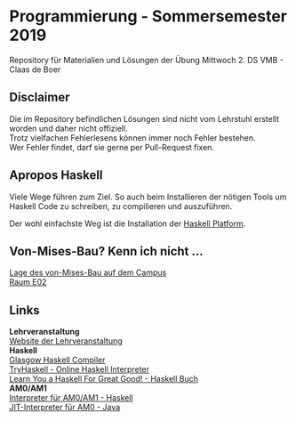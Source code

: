# Programmierung - Sommersemester 2019
Repository für Materialien und Lösungen der Übung Mittwoch 2. DS VMB - Claas de Boer

## Disclaimer
Die im Repository befindlichen Lösungen sind nicht vom Lehrstuhl erstellt worden und daher nicht offiziell.  
Trotz vielfachen Fehlerlesens können immer noch Fehler bestehen.  
Wer Fehler findet, darf sie gerne per Pull-Request fixen.  

## Apropos Haskell
Viele Wege führen zum Ziel. 
So auch beim Installieren der nötigen Tools um Haskell Code zu schreiben, zu compilieren und auszuführen.  

Der wohl einfachste Weg ist die Installation der 
[Haskell Platform](https://hackage.haskell.org/platform/). 

## Von-Mises-Bau? Kenn ich nicht ...
[Lage des von-Mises-Bau auf dem Campus](https://navigator.tu-dresden.de/karten/dresden/geb/vmb/@13.723538580053361,51.02804161882867,17.z)  
[Raum E02](https://navigator.tu-dresden.de/raum/147100.0020)  

## Links
**Lehrveranstaltung**  
[Website der Lehrveranstaltung](https://www.orchid.inf.tu-dresden.de/teaching/2019ss/prog/)  
**Haskell**  
[Glasgow Haskell Compiler](https://www.haskell.org/ghc/)  
[TryHaskell - Online Haskell Interpreter](https://tryhaskell.org/)  
[Learn You a Haskell For Great Good! - Haskell Buch](http://learnyouahaskell.com/)  
**AM0/AM1**  
[Interpreter für AM0/AM1 - Haskell](https://github.com/sebschrader/programmierung-ss2015/tree/master/AMx)  
[JIT-Interpreter für AM0 - Java](https://github.com/JuKu/java-am0-interpreter)  

